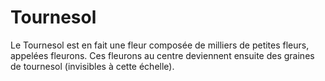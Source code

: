 # Tournesol

Le Tournesol est en fait une fleur composée de milliers de petites fleurs,
appelées fleurons. Ces fleurons au centre deviennent ensuite des graines de
tournesol (invisibles à cette échelle).
